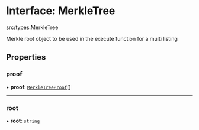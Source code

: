 # Interface: MerkleTree

[src/types](../modules/src_types.md).MerkleTree

Merkle root object to be used in the execute function for a multi listing

## Properties

### proof

• **proof**: [`MerkleTreeProof`](src_types.MerkleTreeProof.md)[]

___

### root

• **root**: `string`
